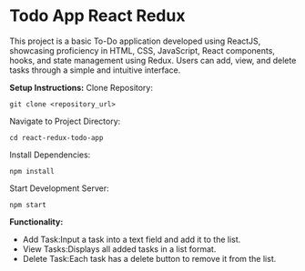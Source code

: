# Todo App React Redux

This project is a basic To-Do application developed using ReactJS, showcasing proficiency in HTML, CSS, JavaScript, React components, hooks, and state management using Redux. Users can add, view, and delete tasks through a simple and intuitive interface.

**Setup Instructions:**
Clone Repository:

``git clone <repository_url>``

Navigate to Project Directory:

``cd react-redux-todo-app``

Install Dependencies:

``npm install``

Start Development Server:

``npm start``

**Functionality:**
* Add Task:Input a task into a text field and add it to the list.
* View Tasks:Displays all added tasks in a list format.
* Delete Task:Each task has a delete button to remove it from the list.
